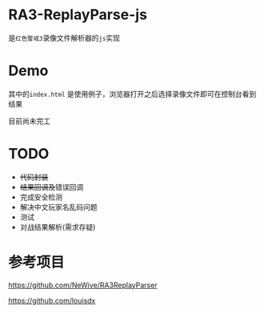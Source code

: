 # RA3-ReplayParse-js
是`红色警戒3`录像文件解析器的`js`实现

# Demo
其中的`index.html` 是使用例子，浏览器打开之后选择录像文件即可在控制台看到结果

目前尚未完工

# TODO
+ ~~代码封装~~
+ ~~结果回调及~~错误回调
+ 完成安全检测
+ 解决中文玩家名乱码问题
+ 测试
+ 对战结果解析(需求存疑)



# 参考项目
https://github.com/NeWive/RA3ReplayParser

https://github.com/louisdx